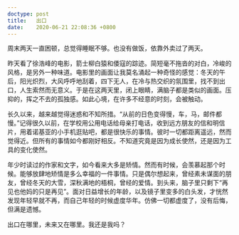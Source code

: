 ```yaml
---
doctype: post
title:   出口
date:    2020-06-21 22:08:36 +0800
---
```


周末两天一直困顿，总觉得睡眠不够。也没有做饭，依靠外卖过了两天。

昨天看了徐浩峰的电影，箭士柳白猿和倭寇的踪迹。简短毫不拖沓的对白，冷峻的风格，是另外一种味道。电影里的画面让我莫名涌起一种奇怪的感觉：冬天的午后，阳光炽烈，大风呼呼地刮着，四下无人，在冷与热交织的氛围里，找不到出口，人生索然而无意义。于是在这两天里，闭上眼睛，满脑子都是类似的画面。压抑的，挥之不去的孤独感。如此心境，在许多不经意的时刻，会被触动。

长久以来，越来越觉得迷惑和不知所措。“从前的日色变得慢，车，马，邮件都慢。”记得很久以前，在学校用公用电话给母亲打电话，收到远方朋友的信和明信片，用着诺基亚的小手机逛贴吧，都是很快乐的事情。彼时一切都距离遥远，然而觉得近。但所有的事情如今都刚好相反。不知道究竟是因为成长使然，还是因为工具的变化使然。

年少时读过的作家和文字，如今看来大多是矫情。然而有时候，会羡慕起那个时候。能够放肆地矫情是多么幸福的一件事情。只是偶尔想起来，曾经素未谋面的朋友，曾经冬天的大雪，深秋满地的梧桐，曾经的爱情。到头来，脑子里只剩下“再见也他妈的只是再见”。面对日益增长的年龄，以及镜子里变多的白头发，才恍然发现年轻早就不再，而自己年轻的时候虚度华年。仿佛一切都虚度了，没有后悔，但满是遗憾。

出口在哪里，未来又在哪里。我还是我吗？
